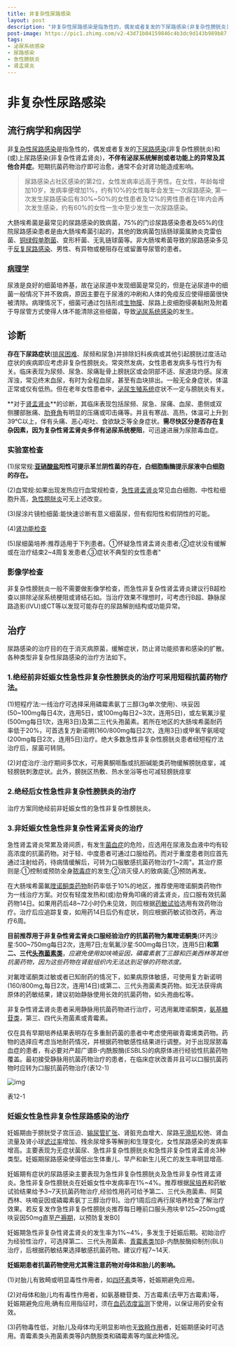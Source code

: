 ```yaml
---
title: 非复杂性尿路感染
layout: post
description: "非复杂性尿路感染是指急性的，偶发或者复发的下尿路感染(非复杂性膀胱炎)和(或)上尿路感染(非复杂性肾盂肾炎)，不伴有泌尿系统解剖或者功能上的异常及其他合并症。短期抗菌药物治疗即可治愈，通常不会对肾功能造成影响。"
post-image: https://pic1.zhimg.com/v2-43d71b04159846c4b3dc9d143b989b87.jpeg
tags:
- 泌尿系统感染
- 尿路感染
- 急性膀胱炎
- 肾盂肾炎
---
```


# 非复杂性尿路感染

## 流行病学和病因学

非[复杂性尿路感染](https://zhida.zhihu.com/search?q=复杂性尿路感染&zhida_source=entity&is_preview=1)是指急性的，偶发或者复发的[下尿路感染](https://zhida.zhihu.com/search?q=下尿路感染&zhida_source=entity&is_preview=1)(非复杂性膀胱炎)和(或)上尿路感染(非复杂性肾盂肾炎)，**不伴有泌尿系统解剖或者功能上的异常及其他合并症**。短期抗菌药物治疗即可治愈，通常不会对肾功能造成影响。

> 尿路感染占社区感染的第2位，女性发病率远高于男性。在女性，年龄每增加10岁，发病率便增加1%，约有10%的女性每年会发生一次尿路感染, 第一次发生尿路感染后有30%~50%的女性患者及12%的男性患者在1年内会再次发生感染，约有60%的女性一生中至少发生一次尿路感染。

大肠埃希菌是最常见的尿路感染的致病菌，75%的门诊尿路感染患者及65%的住院尿路感染患者是由大肠埃希菌引起的，其他的致病菌包括肠球菌属肺炎克雷伯菌、[铜绿假单胞菌](https://zhida.zhihu.com/search?q=铜绿假单胞菌&zhida_source=entity&is_preview=1)、变形杆菌、无乳链球菌等。非大肠埃希菌导致的尿路感染多见于[反复尿路感染](https://zhida.zhihu.com/search?q=反复尿路感染&zhida_source=entity&is_preview=1)、男性、有异物或梗阻存在或留置导尿管的患者。

### [病理学](https://zhida.zhihu.com/search?q=病理学&zhida_source=entity&is_preview=1)

尿液是良好的细菌培养基，故在泌尿道中发现细菌是常见的，但是在泌尿道中的细菌一般情况下并不致病，原因主要在于尿液的冲刷和人体的免疫反应使得细菌很快被清除。病理情况下，细菌可通过包括形成[生物膜](https://zhida.zhihu.com/search?q=生物膜&zhida_source=entity&is_preview=1)、尿路上皮细胞侵袭黏附及附着于导尿管方式使得人体不能清除这些细菌，导致[泌尿系统感染](https://zhida.zhihu.com/search?q=泌尿系统感染&zhida_source=entity&is_preview=1)的发生。

## 诊断

**存在下尿路症状**([排尿困难](https://zhida.zhihu.com/search?q=排尿困难&zhida_source=entity&is_preview=1)、尿频和尿急)并排除妇科疾病或其他引起膀胱过度活动症状的疾病即应考虑非复杂性膀胱炎。常突然发病，女性患者发病多与性行为有关。临床表现为尿频、尿急、尿痛耻骨上膀胱区或会阴部不适、尿道烧灼感。尿液浑浊，常见终末血尿，有时为全程血尿，甚至有血块排出。一般无全身症状，体温正常或仅有低热。但在老年女性患者中，[泌尿生殖系统](https://zhida.zhihu.com/search?q=泌尿生殖系统&zhida_source=entity&is_preview=1)症状不一定与膀胱炎有关。

**对于[肾盂肾炎](https://zhida.zhihu.com/search?q=肾盂肾炎&zhida_source=entity&is_preview=1)**的诊断，其临床表现包括尿频、尿急、尿痛、血尿、患侧或双侧腰部胀痛、[肋脊角](https://zhida.zhihu.com/search?q=肋脊角&zhida_source=entity&is_preview=1)有明显的压痛或叩击痛等。并且有寒战、高热，体温可上升到39℃以上，伴有头痛、恶心呕吐、食欲缺乏等全身症状。**需尽快区分是否存在复杂因素，因为复杂性肾盂肾炎多伴有泌尿系统梗阻**，可迅速进展为尿脓毒血症。

### 实验室检查

(1)尿常规:**[亚硝酸盐](https://zhida.zhihu.com/search?q=亚硝酸盐&zhida_source=entity&is_preview=1)阳性可提示革兰阴性菌的存在，白细胞酯酶提示尿液中白细胞的存在。**

(2)血常规:如果出现发热应行血常规检查，[急性肾盂肾炎](https://zhida.zhihu.com/search?q=急性肾盂肾炎&zhida_source=entity&is_preview=1)常见血白细胞、中性粒细胞升高，[急性膀胱炎](https://zhida.zhihu.com/search?q=急性膀胱炎&zhida_source=entity&is_preview=1)可无上述改变。

(3)尿涂片镜检细菌:能快速诊断有意义细菌尿，但有假阳性和假阴性的可能。

(4)[肾功能检查](https://zhida.zhihu.com/search?q=肾功能检查&zhida_source=entity&is_preview=1)

(5)尿细菌培养:推荐适用于下列患者。①怀疑急性肾盂肾炎患者;②症状没有缓解或在治疗结束2~4周复发患者;③症状不典型的女性患者"

### 影像学检查

非复杂性膀胱炎一般不需要做影像学检查，而急性非复杂性肾盂肾炎建议行B超检查以排除泌尿系统梗阻或肾结石如。当治疗效果不理想时，可考虑行B超、静脉尿路造影(IVU)或CT等以发现可能存在的尿路解剖结构或功能异常。

## 治疗

尿路感染的治疗目的在于消灭病原菌，缓解症状，防止肾功能损害和感染的扩散。各种类型非复杂性尿路感染的治疗方法如下。

### 1.绝经前非妊娠女性急性非复杂性膀胱炎的治疗可采用短程抗菌药物疗法。

(1)短程疗法:一线治疗可选择采用磷霉素氨丁三醇(3g单次使用)、呋妥因(50~100mg每日4次，连用5日，或100mg每日2~3次，连用5日)，或左氧氟沙星(500mg每日1次，连用3日)及第二三代头孢菌素。若所在地区的大肠埃希菌耐药率低于20%，可首选复方新诺明(160/800mg每日2次，连用3日)或甲氧苄氨嘧啶(200mg每日2次，连用5日)治疗。绝大多数急性非复杂性膀胱炎患者经短程疗法治疗后，尿菌可转阴。

(2)对症治疗:治疗期间多饮水，可用黄酮哌酯或抗胆碱能类药物缓解膀胱痉挛，减轻膀胱刺激症状。此外，膀胱区热敷、热水坐浴等也可减轻膀胱痉挛

### 2.绝经后女性急性非复杂性膀胱炎的治疗

治疗方案同绝经前非妊娠女性的急性非复杂性膀胱炎。

### 3.非妊娠女性急性非复杂性肾盂肾炎的治疗

急性肾盂肾炎常累及肾间质，有发生[菌血症](https://zhida.zhihu.com/search?q=菌血症&zhida_source=entity&is_preview=1)的危险，应选用在尿液及血液中均有较高浓度的抗菌药物。对于轻、中度患者可通过口服给药。而对于重度患者则应首先通过注射给药，待病情缓解后，可转为口服敏感抗菌药物治疗1~2周"。其治疗原则是:①控制或预防全身[脓毒症](https://zhida.zhihu.com/search?q=脓毒症&zhida_source=entity&is_preview=1)的发生;②消灭侵人的致病菌;③预防再发。

在大肠埃希菌氟[喹诺酮类药物](https://zhida.zhihu.com/search?q=喹诺酮类药物&zhida_source=entity&is_preview=1)耐药率低于10%的地区，推荐使用喹诺酮类药物作为一线治疗方案。对仅有轻度发热和(或)肋脊角叩痛的肾盂肾炎，应口服有效抗菌药物14日。如果用药后48~72小时仍未见效，则应根据[药敏试验](https://zhida.zhihu.com/search?q=药敏试验&zhida_source=entity&is_preview=1)选用有效药物治疗。治疗后应追踪复查，如用药14日后仍有症状，则应根据药敏试验改药，再治疗6周。

**目前推荐用于非复杂性肾盂肾炎口服经验治疗的抗菌药物为氟喹诺酮类**(环丙沙星:500~750mg每日2次，连用7日;左氧氟沙星:500mg每日1次，连用5日)**和第二、三代[头孢菌素类](https://zhida.zhihu.com/search?q=头孢菌素类&zhida_source=entity&is_preview=1)**，*应避免使用如呋喃妥因，磷霉素氨丁三醇和匹美西林等其他抗菌药物，因为这些药物在肾脏组织内无法达到足够的药物浓度。*

对氟喹诺酮类过敏或者已知耐药的情况下，如果病原体敏感，可使用复方新诺明(160/800mg,每日2次，连用14日)或第二、三代头孢菌素类药物。如无法获得病原体的药敏结果，建议初始静脉使用长效的抗菌药物，如头孢曲松等。

非复杂性肾盂肾炎患者采用静脉用抗菌药物进行治疗，可选用氟喹诺酮类，[氨基糖苷类](https://zhida.zhihu.com/search?q=氨基糖苷类&zhida_source=entity&is_preview=1)，第三、四代头孢菌素或青霉素。

仅在具有早期培养结果表明存在多重耐药菌的患者中考虑使用碳青霉烯类药物。药物的选择应考虑当地耐药情况，并根据药物敏感性结果进行调整。对于出现尿脓毒血症的患者，有必要对产超广谱B-内酰胺酶(ESBLS)的病原体进行经验性抗菌药物覆盖。最初接受静脉用抗菌药物治疗的患者，在临床症状改善并且可以口服抗菌药物时应转为口服抗菌药物治疗(表12-1)

![img](https://pic3.zhimg.com/80/v2-2d171515cbbe040b976b685fab1142a0_1440w.webp)

表12-1

### 妊娠女性急性非复杂性尿路感染的治疗

妊娠期由于膀胱受子宫压迫、[输尿管扩张](https://zhida.zhihu.com/search?q=输尿管扩张&zhida_source=entity&is_preview=1)、肾脏充血增大、尿路[平滑肌](https://zhida.zhihu.com/search?q=平滑肌&zhida_source=entity&is_preview=1)松弛、肾血流量及肾小球[滤过率](https://zhida.zhihu.com/search?q=滤过率&zhida_source=entity&is_preview=1)增加、残余尿增多等解剖和生理变化，女性尿路感染的发病率增高。主要表现为无症状菌尿、急性非复杂性膀胱炎和急性非复杂性肾盂肾炎3种类型。妊娠期尿路感染使得低出生体重儿、早产和新生儿死亡的发生率明显增高.

妊娠期有症状的尿路感染主要表现为急性非复杂性膀胱炎及急性非复杂性肾盂肾炎。急性非复杂性膀胱炎在妊娠女性中发病率在1%~4%。推荐根据[尿培养](https://zhida.zhihu.com/search?q=尿培养&zhida_source=entity&is_preview=1)和药敏试验结果给予3~7天抗菌药物治疗,经验性用药可给予第二、三代头孢菌素、阿莫西林、呋喃妥因或磷霉素氨丁三醇治疗B]。治疗1周后应再行尿培养检查了解治疗效果。若反复发作急性非复杂性膀胱炎推荐每日睡前口服头孢呋辛125~250mg或呋妥因50mg直至[产褥期](https://zhida.zhihu.com/search?q=产褥期&zhida_source=entity&is_preview=1)，以预防复发B0]

妊娠期急性非复杂性肾盂肾炎的发生率为1%~4%，多发生于妊娠后期。初始治疗为经验性治疗，可选择第二、三代头孢菌素、[青霉素类](https://zhida.zhihu.com/search?q=青霉素类&zhida_source=entity&is_preview=1)加β-内酰胺酶抑制剂(BLI)治疗，后根据药敏结果选择敏感抗菌药物。建议疗程7~14天.

**妊娠期患者抗菌药物使用尤其需注意药物对母体和胎儿的影响。**

(1)对胎儿有致畸或明显毒性作用者，如[四环素](https://zhida.zhihu.com/search?q=四环素&zhida_source=entity&is_preview=1)类等，妊娠期避免应用。

(2)对母体和胎儿均有毒性作用者，如氨基糖苷类、万古霉素(去甲万古霉素)等，妊娠期避免应用;确有应用指征时，须在[血药浓度监测](https://zhida.zhihu.com/search?q=血药浓度监测&zhida_source=entity&is_preview=1)下使用，以保证用药安全有效。

(3)药物毒性低，对胎儿及母体均无明显影响也无[致畸作用](https://zhida.zhihu.com/search?q=致畸作用&zhida_source=entity&is_preview=1)者，妊娠期感染时可选用。青霉素类头孢菌素类等β内酰胺类和磷霉素等均属此种情况。